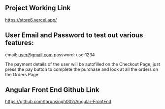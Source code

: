 ## Project Working Link

https://store6.vercel.app/

## User Email and Password to test out various features:

email: user@gmail.com
password: user1234

The payment details of the user will be autofilled on the Checkout Page, just press the pay button to complete the
purchase and look at all the orders on the Orders Page

## Angular Front End Github Link

https://github.com/tarunsingh002/Angular-FrontEnd